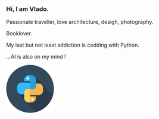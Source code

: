 ### Hi, I am Vlado.

Passionate traveller, love architecture, desigh, photography. 

Booklover. 

My last but not least addiction is codding with Python.

...AI is also on my mind !


![alt text](https://github.com/vladodyanov/python/blob/main/423066.png)









